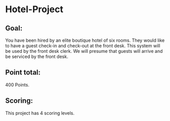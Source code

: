 # Hotel-Project

## Goal:
You have been hired by an elite boutique hotel of six rooms. They would like to have a guest check-in and check-out at the front desk. This system will be used by the front desk clerk. We will presume that guests will arrive and be serviced by the front desk.

## Point total: 
400 Points.

## Scoring:
This project has 4 scoring levels.
